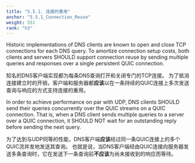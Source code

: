 ```yaml
---
title: "5.5.1. 连接的重用"
anchor: "5.5.1_Connection_Reuse"
weight: 551
rank: "h3"
---
```


Historic implementations of DNS clients are known to open and close TCP connections for each DNS query. To amortize connection setup costs, both clients and servers SHOULD support connection reuse by sending multiple queries and responses over a single persistent QUIC connection.

知名的DNS客户端实现都为每条DNS查询打开和关闭专门的TCP连接。
为了抵消连接建立时的开销，客户端和服务器都**应该**以在一条持续的QUIC连接上多次发送查询与响应的方式支持连接的重用。

In order to achieve performance on par with UDP, DNS clients SHOULD send their queries concurrently over the QUIC streams on a QUIC connection. That is, when a DNS client sends multiple queries to a server over a QUIC connection, it SHOULD NOT wait for an outstanding reply before sending the next query.

为了达到与UDP同等的性能，DNS客户端**应该**经过同一条QUIC连接上的多个QUIC流并发地发送其查询。
也就是说，当DNS客户端经由QUIC连接向服务器发送多条查询时，它在发送下一条查询前**不应该**为尚未接收到的响应而等待。
